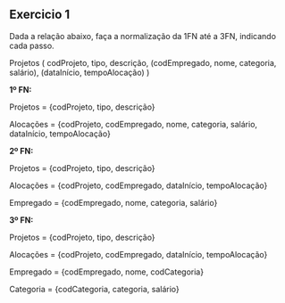 ## Exercicio 1

Dada a relação abaixo, faça a normalização da 1FN até a 3FN, indicando cada passo.

Projetos    ( codProjeto, tipo, descrição,
             (codEmpregado, nome, categoria, salário),
             (dataInício, tempoAlocação) )

**1º FN:**

   Projetos = {codProjeto, tipo, descrição}

   Alocações = {codProjeto, codEmpregado, nome, categoria, salário, dataInício, tempoAlocação}
   
**2º FN:**

   Projetos = {codProjeto, tipo, descrição}

   Alocações = {codProjeto, codEmpregado, dataInício, tempoAlocação}

   Empregado = {codEmpregado, nome, categoria, salário}

**3º FN:**

   Projetos = {codProjeto, tipo, descrição}

   Alocações = {codProjeto, codEmpregado, dataInício, tempoAlocação}

   Empregado = {codEmpregado, nome, codCategoria}

   Categoria = {codCategoria, categoria, salário}